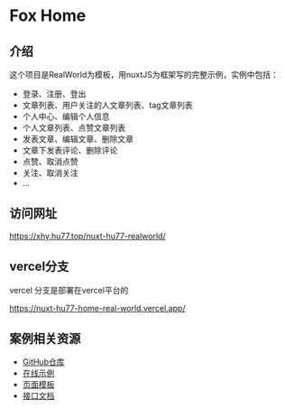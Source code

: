 # Fox Home
## 介绍
这个项目是RealWorld为模板，用nuxtJS为框架写的完整示例，实例中包括：

- 登录、注册、登出
- 文章列表、用户关注的人文章列表、tag文章列表
- 个人中心、编辑个人信息
- 个人文章列表、点赞文章列表
- 发表文章、编辑文章、删除文章
- 文章下发表评论、删除评论
- 点赞、取消点赞
- 关注、取消关注
- ...

## 访问网址

https://xhy.hu77.top/nuxt-hu77-realworld/

## vercel分支
vercel 分支是部署在vercel平台的 

https://nuxt-hu77-home-real-world.vercel.app/

## 案例相关资源
- [GitHub仓库](https://github.com/gothinkster/realworld)
- [在线示例](https://demo.realworld.io/#/)
- [页面模板](https://github.com/gothinkster/realworld-starter-kit/blob/master/FRONTEND_INSTRUCTIONS.md)
- [接口文档](https://github.com/gothinkster/realworld/tree/master/api)